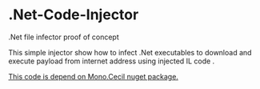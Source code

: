 # .Net-Code-Injector
.Net file infector proof of concept

This simple injector show how to infect .Net executables to download and execute payload from internet address using injected IL code .

[This code is depend on Mono.Cecil nuget package.](https://www.nuget.org/packages/Mono.Cecil/)
